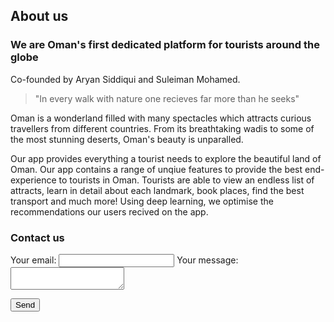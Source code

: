 ## About us 
### We are Oman's first dedicated platform for tourists around the globe

Co-founded by Aryan Siddiqui and Suleiman Mohamed. 

> "In every walk with nature one recieves far more than he seeks"

Oman is a wonderland filled with many spectacles which attracts curious travellers from different countries. From its breathtaking wadis to some of the most stunning deserts, Oman's beauty is unparalled.  

Our app provides everything a tourist needs to explore the beautiful land of Oman. Our app contains a range of unqiue features to provide the best end-experience to tourists in Oman. Tourists are able to view an endless list of attracts, learn in detail about each landmark, book places, find the best transport and much more! Using deep learning, we optimise the recommendations our users recived on the app. 


### Contact us
<form
  action="https://formspree.io/f/mpzkwyqa"
  method="POST"
>
  <label>
    Your email:
    <input type="email" name="_replyto">
  </label>
  <label>
    Your message:
    <textarea name="message"></textarea>
  </label>

  <!-- your other form fields go here -->

  <button type="submit">Send</button>
</form>
